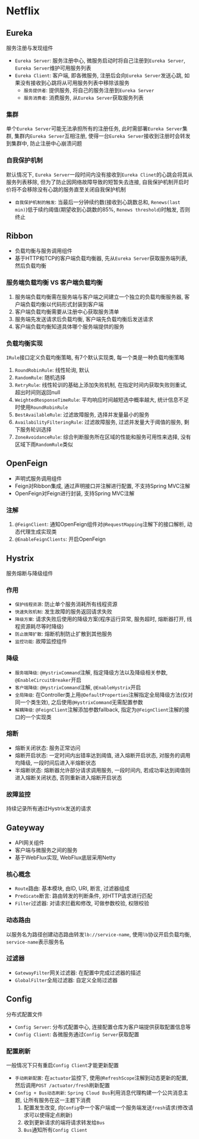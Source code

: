 # Netflix

## Eureka

服务注册与发现组件

- `Eureka Server`: 服务注册中心, 微服务启动时将自己注册到`Eureka Server`, `Eureka Server`维护可用服务列表
- `Eureka Client`: 客户端, 即各微服务, 注册后会向`Eureka Server`发送心跳, 如果没有接收到心跳将从可用服务列表中移除该服务
  - `服务提供者`: 提供服务, 将自己的服务注册到`Eureka Server`
  - `服务消费者`: 消费服务, 从`Eureka Server`获取服务列表

### 集群

单个`Eureka Server`可能无法承担所有的注册任务, 此时需部署`Eureka Server`集群, 集群内`Eureka Server`互相注册, 使得一台`Eureka Server`接收到注册时会转发到集群中, 防止注册中心崩溃问题

### 自我保护机制

默认情况下, `Eureka Server`一段时间内没有接收到`Eureka Clinet`的心跳会将其从服务列表移除, 但为了防止因网络故障导致的短暂失去连接, 自我保护机制开启时价将不会移除没有心跳的服务直至关闭自我保护机制

- `自我保护机制的触发`: 当最后一分钟续约数(接收到心跳数总和, `Renews(last min)`)低于续约阈值(期望收到心跳数的85%, `Renews threshold`)时触发, 否则终止

## Ribbon

- 负载均衡与服务调用组件
- 基于HTTP和TCP的客户端负载均衡器, 先从`Eureka Server`获取服务端列表, 然后负载均衡

### 服务端负载均衡 VS 客户端负载均衡

1. 服务端负载均衡需在服务端与客户端之间建立一个独立的负载均衡服务器, 客户端负载均衡以代码形式封装到客户端
2. 客户端负载均衡需要从注册中心获取服务清单
3. 服务端先发送请求后负载均衡, 客户端先负载均衡后发送请求
4. 客户端负载均衡知道具体哪个服务端提供的服务

### 负载均衡实现

`IRule`接口定义负载均衡策略, 有7个默认实现类, 每一个类是一种负载均衡策略

1. `RoundRobinRule`: 线性轮询, 默认
2. `RandomRule`: 随机选择
3. `RetryRule`: 线性轮训的基础上添加失败机制, 在指定时间内获取失败则重试, 超出时间则返回null
4. `WeightedResponseTimeRule`: 平均响应时间越短选中概率越大, 统计信息不足时使用`RoundRobinRule`
5. `BestAvailableRule`: 过滤故障服务, 选择并发量最小的服务
6. `AvailabilityFilteringRule`: 过滤故障服务, 过滤并发量大于阈值的服务, 剩下服务轮训选择
7. `ZoneAvoidanceRule`: 综合判断服务所在区域的性能和服务可用性来选择, 没有区域下雨`RandomRule`类似

## OpenFeign

- 声明式服务调用组件
- Feign对Ribbon集成, 通过声明接口并注解进行配置, 不支持Spring MVC注解
- OpenFeign对Feign进行封装, 支持Spring MVC注解

### 注解

1. `@FeignClient`: 通知OpenFeign组件对`@RequestMapping`注解下的接口解析, 动态代理生成实现类
2. `@EnableFeignClients`: 开启OpenFeign

## Hystrix

服务熔断与降级组件

### 作用

- `保护线程资源`: 防止单个服务消耗所有线程资源
- `快速失败机制`: 发生故障的服务返回请求失败
- `降级方案`: 请求失败后使用的降级方案(程序运行异常, 服务超时, 熔断器打开, 线程资源耗尽等时降级)
- `防止故障扩散`: 熔断机制防止扩散到其他服务
- `监控功能`: 故障监控组件

### 降级

- `服务端降级`: `@HystrixCommand`注解, 指定降级方法以及降级相关参数, `@EnableCircuitBreaker`开启
- `客户端降级`: `@HystrixCommand`注解, `@EnableHystrix`开启
- `全局降级`: 在Controller类上用`@DefaultProperties`注解指定全局降级方法(仅对同一个类生效), 之后使用`@HystrixCommand`无需配置参数
- `解耦降级`: `@FeignClient`注解添加参数fallback, 指定为`@FeignClient`注解的接口的一个实现类

### 熔断

- 熔断关闭状态: 服务正常访问
- 熔断开启状态: 一定时间内出错率达到阈值, 进入熔断开启状态, 对服务的调用均降级, 一段时间后进入半熔断状态
- 半熔断状态: 熔断器允许部分请求调用服务, 一段时间内, 若成功率达到阈值则进入熔断关闭状态, 否则重新进入熔断开启状态

### 故障监控

持续记录所有通过Hystrix发送的请求

## Gateyway

- API网关组件
- 客户端与微服务之间的服务
- 基于WebFlux实现, WebFlux底层采用Netty

### 核心概念

- `Route`路由: 基本模块, 由ID, URI, 断言, 过滤器组成
- `Predicate`断言: 路由转发的判断条件, 对HTTP请求进行匹配
- `Filter`过滤器: 对请求拦截和修改, 可做参数校验, 权限校验

### 动态路由

以服务名为路径创建动态路由转发`lb://service-name`, 使用`lb`协议开启负载均衡, `service-name`表示服务名

### 过滤器

- `GatewayFilter`网关过滤器: 在配置中完成过滤器的描述
- `GlobalFilter`全局过滤器: 自定义全局过滤器

## Config

分布式配置文件

- `Config Server`: 分布式配置中心, 连接配置仓库为客户端提供获取配置信息等
- `Config Client`: 各微服务通过`Config Server`获取配置

### 配置刷新

一般情况下只有重启`Config Client`才能更新配置

- `手动刷新配置`: 在`actuator`监控下, 使用`@RefreshScope`注解到动态更新的配置, 然后调用`POST /actuator/fresh`刷新配置
- `Config + Bus动态刷新`: `Spring Cloud Bus`利用消息代理构建一个公共消息主题, 让所有服务在这一主题下消费
  1. 配置发生改变, 向`Config`中一个客户端或一个服务端发送`fresh`请求(修改请求可以使得定点刷新)
  2. 收到更新请求的端将请求转发给`Bus`
  3. `Bus`通知所有`Config Client`

